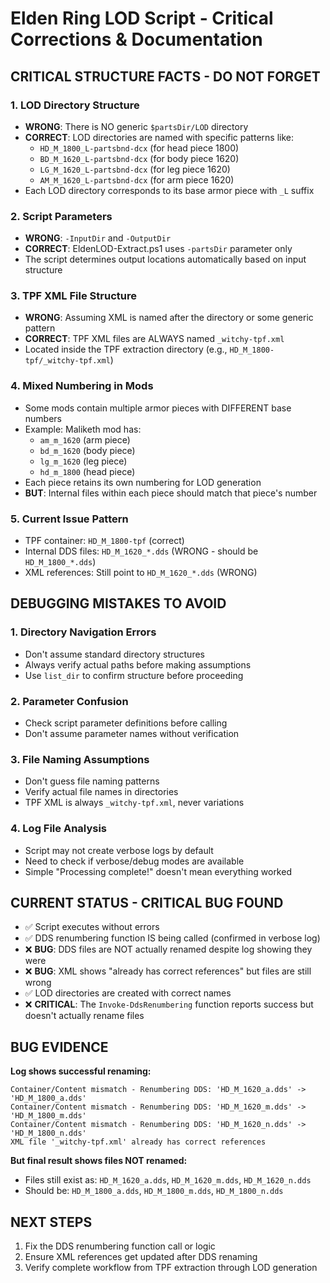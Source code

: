 # Elden Ring LOD Script - Critical Corrections & Documentation

## CRITICAL STRUCTURE FACTS - DO NOT FORGET

### 1. LOD Directory Structure
- **WRONG**: There is NO generic `$partsDir/LOD` directory
- **CORRECT**: LOD directories are named with specific patterns like:
  - `HD_M_1800_L-partsbnd-dcx` (for head piece 1800)
  - `BD_M_1620_L-partsbnd-dcx` (for body piece 1620)
  - `LG_M_1620_L-partsbnd-dcx` (for leg piece 1620)
  - `AM_M_1620_L-partsbnd-dcx` (for arm piece 1620)
- Each LOD directory corresponds to its base armor piece with `_L` suffix

### 2. Script Parameters
- **WRONG**: `-InputDir` and `-OutputDir`
- **CORRECT**: EldenLOD-Extract.ps1 uses `-partsDir` parameter only
- The script determines output locations automatically based on input structure

### 3. TPF XML File Structure
- **WRONG**: Assuming XML is named after the directory or some generic pattern
- **CORRECT**: TPF XML files are ALWAYS named `_witchy-tpf.xml`
- Located inside the TPF extraction directory (e.g., `HD_M_1800-tpf/_witchy-tpf.xml`)

### 4. Mixed Numbering in Mods
- Some mods contain multiple armor pieces with DIFFERENT base numbers
- Example: Maliketh mod has:
  - `am_m_1620` (arm piece)
  - `bd_m_1620` (body piece) 
  - `lg_m_1620` (leg piece)
  - `hd_m_1800` (head piece)
- Each piece retains its own numbering for LOD generation
- **BUT**: Internal files within each piece should match that piece's number

### 5. Current Issue Pattern
- TPF container: `HD_M_1800-tpf` (correct)
- Internal DDS files: `HD_M_1620_*.dds` (WRONG - should be `HD_M_1800_*.dds`)
- XML references: Still point to `HD_M_1620_*.dds` (WRONG)

## DEBUGGING MISTAKES TO AVOID

### 1. Directory Navigation Errors
- Don't assume standard directory structures
- Always verify actual paths before making assumptions
- Use `list_dir` to confirm structure before proceeding

### 2. Parameter Confusion
- Check script parameter definitions before calling
- Don't assume parameter names without verification

### 3. File Naming Assumptions
- Don't guess file naming patterns
- Verify actual file names in directories
- TPF XML is always `_witchy-tpf.xml`, never variations

### 4. Log File Analysis
- Script may not create verbose logs by default
- Need to check if verbose/debug modes are available
- Simple "Processing complete!" doesn't mean everything worked

## CURRENT STATUS - CRITICAL BUG FOUND
- ✅ Script executes without errors
- ✅ DDS renumbering function IS being called (confirmed in verbose log)
- ❌ **BUG**: DDS files are NOT actually renamed despite log showing they were
- ❌ **BUG**: XML shows "already has correct references" but files are still wrong
- ✅ LOD directories are created with correct names
- ❌ **CRITICAL**: The `Invoke-DdsRenumbering` function reports success but doesn't actually rename files

## BUG EVIDENCE
**Log shows successful renaming:**
```
Container/Content mismatch - Renumbering DDS: 'HD_M_1620_a.dds' -> 'HD_M_1800_a.dds'
Container/Content mismatch - Renumbering DDS: 'HD_M_1620_m.dds' -> 'HD_M_1800_m.dds'
Container/Content mismatch - Renumbering DDS: 'HD_M_1620_n.dds' -> 'HD_M_1800_n.dds'
XML file '_witchy-tpf.xml' already has correct references
```

**But final result shows files NOT renamed:**
- Files still exist as: `HD_M_1620_a.dds`, `HD_M_1620_m.dds`, `HD_M_1620_n.dds`
- Should be: `HD_M_1800_a.dds`, `HD_M_1800_m.dds`, `HD_M_1800_n.dds`

## NEXT STEPS
1. Fix the DDS renumbering function call or logic
2. Ensure XML references get updated after DDS renaming
3. Verify complete workflow from TPF extraction through LOD generation
